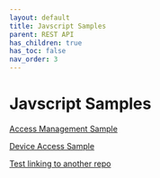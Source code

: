 ```yaml
---
layout: default
title: Javscript Samples
parent: REST API
has_children: true
has_toc: false
nav_order: 3
---
```

# Javscript Samples

[Access Management Sample](javascript-samples/access-management/README.md)

[Device Access Sample](javascript-samples/device-access/README.md)

[Test linking to another repo](https://github.com/LenHodgeman/DigitalPersona-Access-Management-API/blob/master/README.md)

